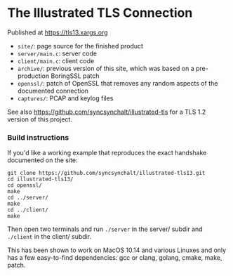 # The Illustrated TLS Connection

Published at https://tls13.xargs.org

- `site/`: page source for the finished product
- `server/main.c`: server code
- `client/main.c`: client code
- `archive/`: previous version of this site, which was based on a pre-production BoringSSL patch
- `openssl/`: patch of OpenSSL that removes any random aspects of the documented connection
- `captures/`: PCAP and keylog files

See also https://github.com/syncsynchalt/illustrated-tls for a TLS 1.2 version of this project.

### Build instructions

If you'd like a working example that reproduces the exact handshake documented on the site:

```
git clone https://github.com/syncsynchalt/illustrated-tls13.git
cd illustrated-tls13/
cd openssl/
make
cd ../server/
make
cd ../client/
make
```

Then open two terminals and run `./server` in the server/ subdir and `./client` in the client/ subdir.

This has been shown to work on MacOS 10.14 and various Linuxes and only has a few easy-to-find dependencies: gcc or clang, golang, cmake, make, patch.

